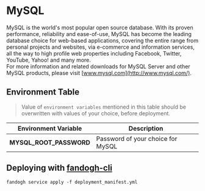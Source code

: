 # MySQL

MySQL is the world's most popular open source database. With its proven performance, reliability and ease-of-use, MySQL has become the leading database choice for web-based applications, covering the entire range from personal projects and websites, via e-commerce and information services, all the way to high profile web properties including Facebook, Twitter, YouTube, Yahoo! and many more.
<br/>
For more information and related downloads for MySQL Server and other MySQL products, please visit  [www.mysql.com](http://www.mysql.com/).

## Environment Table
> Value of `environment variables` mentioned in this table should be overwritten with values of your choice, before deployment.

|Environment Variable | Description |
|--- |--- |
|**MYSQL_ROOT_PASSWORD** | Password of your choice for MySQL

## Deploying with [fandogh-cli](https://docs.fandogh.cloud/docs/service-manifest.html#%D9%85%D8%A7%D9%86%DB%8C%D9%81%D8%B3%D8%AA-%D8%B3%D8%B1%D9%88%DB%8C%D8%B3-%DA%86%DB%8C%D8%B3%D8%AA)

```
fandogh service apply -f deployment_manifest.yml
```

